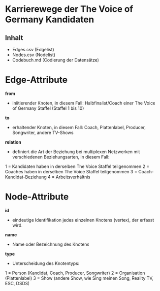 # Karrierewege der The Voice of Germany Kandidaten

## Inhalt
- Edges.csv (Edgelist)
- Nodes.csv (Nodelist)
- Codebuch.md (Codierung der Datensätze)

# Edge-Attribute

**from**
- iniitierender Knoten, in diesem Fall: Halbfinalist/Coach einer The Voice of Germany Staffel (Staffel 1 bis 10) 

**to**
- erhaltender Knoten, in diesem Fall: Coach, Plattenlabel, Producer, Songwriter, andere TV-Shows

**relation**
- definiert die Art der Beziehung bei multiplexen Netzwerken mit verschiedenen Beziehungsarten, in diesem Fall:
  
1 = Kandidaten haben in derselben The Voice Staffel teilgenommen
2 = Coaches haben in derselben The Voice Staffel teilgenommen
3 = Coach-Kandidat-Beziehung
4 = Arbeitsverhältnis

# Node-Attribute

**id**
- eindeutige Identifikation jedes einzelnen Knotens (vertex), der erfasst wird.

**name**
- Name oder Bezeichnung des Knotens

**type**
-  Unterscheidung des Knotentyps:

1 = Person (Kandidat, Coach, Producer, Songwriter)
2 = Organisation (Plattenlabel)
3 = Show (andere Show, wie Sing meinen Song, Reality TV, ESC, DSDS)




